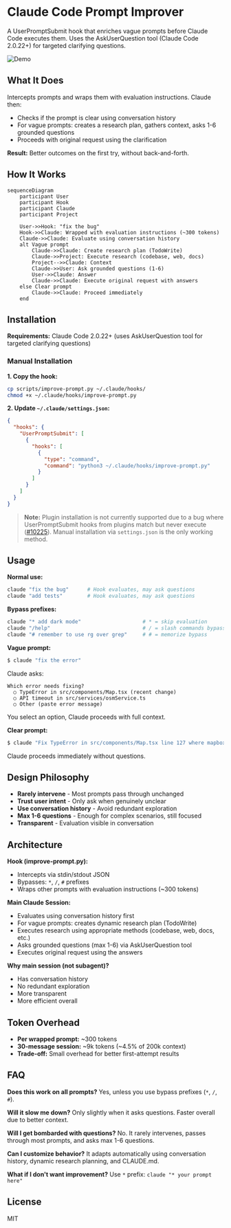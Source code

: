 # Claude Code Prompt Improver

A UserPromptSubmit hook that enriches vague prompts before Claude Code executes them. Uses the AskUserQuestion tool (Claude Code 2.0.22+) for targeted clarifying questions.

![Demo](assets/demo.gif)

## What It Does

Intercepts prompts and wraps them with evaluation instructions. Claude then:
- Checks if the prompt is clear using conversation history
- For vague prompts: creates a research plan, gathers context, asks 1-6 grounded questions
- Proceeds with original request using the clarification

**Result:** Better outcomes on the first try, without back-and-forth.

## How It Works

```mermaid
sequenceDiagram
    participant User
    participant Hook
    participant Claude
    participant Project

    User->>Hook: "fix the bug"
    Hook->>Claude: Wrapped with evaluation instructions (~300 tokens)
    Claude->>Claude: Evaluate using conversation history
    alt Vague prompt
        Claude->>Claude: Create research plan (TodoWrite)
        Claude->>Project: Execute research (codebase, web, docs)
        Project-->>Claude: Context
        Claude->>User: Ask grounded questions (1-6)
        User->>Claude: Answer
        Claude->>Claude: Execute original request with answers
    else Clear prompt
        Claude->>Claude: Proceed immediately
    end
```

## Installation

**Requirements:** Claude Code 2.0.22+ (uses AskUserQuestion tool for targeted clarifying questions)

### Manual Installation

**1. Copy the hook:**
```bash
cp scripts/improve-prompt.py ~/.claude/hooks/
chmod +x ~/.claude/hooks/improve-prompt.py
```

**2. Update `~/.claude/settings.json`:**
```json
{
  "hooks": {
    "UserPromptSubmit": [
      {
        "hooks": [
          {
            "type": "command",
            "command": "python3 ~/.claude/hooks/improve-prompt.py"
          }
        ]
      }
    ]
  }
}
```

> **Note:** Plugin installation is not currently supported due to a bug where UserPromptSubmit hooks from plugins match but never execute ([#10225](https://github.com/anthropics/claude-code/issues/10225)). Manual installation via `settings.json` is the only working method.

## Usage

**Normal use:**
```bash
claude "fix the bug"      # Hook evaluates, may ask questions
claude "add tests"        # Hook evaluates, may ask questions
```

**Bypass prefixes:**
```bash
claude "* add dark mode"                    # * = skip evaluation
claude "/help"                              # / = slash commands bypass
claude "# remember to use rg over grep"     # # = memorize bypass
```

**Vague prompt:**
```bash
$ claude "fix the error"
```

Claude asks:
```
Which error needs fixing?
  ○ TypeError in src/components/Map.tsx (recent change)
  ○ API timeout in src/services/osmService.ts
  ○ Other (paste error message)
```

You select an option, Claude proceeds with full context.

**Clear prompt:**
```bash
$ claude "Fix TypeError in src/components/Map.tsx line 127 where mapboxgl.Map constructor is missing container option"
```

Claude proceeds immediately without questions.

## Design Philosophy

- **Rarely intervene** - Most prompts pass through unchanged
- **Trust user intent** - Only ask when genuinely unclear
- **Use conversation history** - Avoid redundant exploration
- **Max 1-6 questions** - Enough for complex scenarios, still focused
- **Transparent** - Evaluation visible in conversation

## Architecture

**Hook (improve-prompt.py):**
- Intercepts via stdin/stdout JSON
- Bypasses: `*`, `/`, `#` prefixes
- Wraps other prompts with evaluation instructions (~300 tokens)

**Main Claude Session:**
- Evaluates using conversation history first
- For vague prompts: creates dynamic research plan (TodoWrite)
- Executes research using appropriate methods (codebase, web, docs, etc.)
- Asks grounded questions (max 1-6) via AskUserQuestion tool
- Executes original request using the answers

**Why main session (not subagent)?**
- Has conversation history
- No redundant exploration
- More transparent
- More efficient overall

## Token Overhead

- **Per wrapped prompt:** ~300 tokens
- **30-message session:** ~9k tokens (~4.5% of 200k context)
- **Trade-off:** Small overhead for better first-attempt results

## FAQ

**Does this work on all prompts?**
Yes, unless you use bypass prefixes (`*`, `/`, `#`).

**Will it slow me down?**
Only slightly when it asks questions. Faster overall due to better context.

**Will I get bombarded with questions?**
No. It rarely intervenes, passes through most prompts, and asks max 1-6 questions.

**Can I customize behavior?**
It adapts automatically using conversation history, dynamic research planning, and CLAUDE.md.

**What if I don't want improvement?**
Use `*` prefix: `claude "* your prompt here"`

## License

MIT
